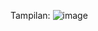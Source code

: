 Tampilan:
![image](https://github.com/user-attachments/assets/d3fede4d-3602-43c2-9f6d-3812fa41b66f)
